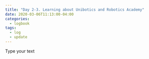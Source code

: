 ```yaml
---
title: "Day 2-3. Learning about Unibotics and Robotics Academy"
date: 2020-03-06T11:13:00-04:00
categories:
  - logbook
tags:
  - log
  - update
---
```


Type your text